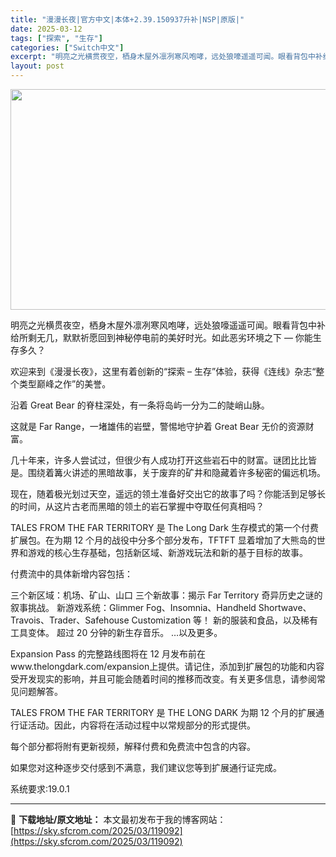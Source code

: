 ```yaml
---
title: "漫漫长夜|官方中文|本体+2.39.150937升补|NSP|原版|"
date: 2025-03-12
tags: ["探索", "生存"]
categories: ["Switch中文"]
excerpt: "明亮之光横贯夜空，栖身木屋外凛冽寒风咆哮，远处狼嚎遥遥可闻。眼看背包中补给所剩无几，默默祈愿回到神秘停电前的美好时光。如此恶劣环境之下 — 你能生存多久？ 欢迎来到《漫漫长夜》，这里有着创新的“探索 – 生存”体验，获得《连线》杂志“整个类型巅峰之作”的美誉。 沿着 Great Bear 的脊柱深处&hellip;"
layout: post
---
```


<img class="aligncenter size-full wp-image-119089" src="https://sky.sfcrom.com/wp-content/uploads/2025/03/2025031215234887.webp" alt="" width="616" height="353" />

明亮之光横贯夜空，栖身木屋外凛冽寒风咆哮，远处狼嚎遥遥可闻。眼看背包中补给所剩无几，默默祈愿回到神秘停电前的美好时光。如此恶劣环境之下 — 你能生存多久？

欢迎来到《漫漫长夜》，这里有着创新的“探索 – 生存”体验，获得《连线》杂志“整个类型巅峰之作”的美誉。

沿着 Great Bear 的脊柱深处，有一条将岛屿一分为二的陡峭山脉。

这就是 Far Range，一堵雄伟的岩壁，警惕地守护着 Great Bear 无价的资源财富。

几十年来，许多人尝试过，但很少有人成功打开这些岩石中的财富。谜团比比皆是。围绕着篝火讲述的黑暗故事，关于废弃的矿井和隐藏着许多秘密的偏远机场。

现在，随着极光划过天空，遥远的领土准备好交出它的故事了吗？你能活到足够长的时间，从这片古老而黑暗的领土的岩石掌握中夺取任何真相吗？

TALES FROM THE FAR TERRITORY 是 The Long Dark 生存模式的第一个付费扩展包。在为期 12 个月的战役中分多个部分发布，TFTFT 显着增加了大熊岛的世界和游戏的核心生存基础，包括新区域、新游戏玩法和新的基于目标的故事。

付费流中的具体新增内容包括：

三个新区域：机场、矿山、山口
三个新故事：揭示 Far Territory 奇异历史之谜的叙事挑战。
新游戏系统：Glimmer Fog、Insomnia、Handheld Shortwave、Travois、Trader、Safehouse Customization 等！
新的服装和食品，以及稀有工具变体。
超过 20 分钟的新生存音乐。
…以及更多。

Expansion Pass 的完整路线图将在 12 月发布前在www.thelongdark.com/expansion上提供。请记住，添加到扩展包的功能和内容受开发现实的影响，并且可能会随着时间的推移而改变。有关更多信息，请参阅常见问题解答。

TALES FROM THE FAR TERRITORY 是 THE LONG DARK 为期 12 个月的扩展通行证活动。因此，内容将在活动过程中以常规部分的形式提供。

每个部分都将附有更新视频，解释付费和免费流中包含的内容。

如果您对这种逐步交付感到不满意，我们建议您等到扩展通行证完成。

系统要求:19.0.1

---
📖 **下载地址/原文地址：** 本文最初发布于我的博客网站：[https://sky.sfcrom.com/2025/03/119092](https://sky.sfcrom.com/2025/03/119092)
